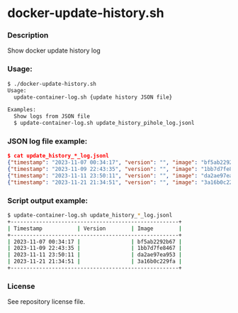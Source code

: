 # docker-update-history.sh
### Description
Show docker update history log

### Usage:
```bash
$ ./docker-update-history.sh
Usage:
  update-container-log.sh {update history JSON file}

Examples:
  Show logs from JSON file
  $ update-container-log.sh update_history_pihole_log.jsonl
```

### JSON log file example:
```json
$ cat update_history_*_log.jsonl
{"timestamp": "2023-11-07 00:34:17", "version": "", "image": "bf5ab2292b67"}
{"timestamp": "2023-11-09 22:43:35", "version": "", "image": "1bb7d7fe8467"}
{"timestamp": "2023-11-11 23:50:11", "version": "", "image": "da2ae97ea953"}
{"timestamp": "2023-11-21 21:34:51", "version": "", "image": "3a16b0c229fa"}
```

### Script output example:
```bash
$ update-container-log.sh update_history_*_log.jsonl
+-----------------------------------------------------+
| Timestamp           | Version        | Image        |
+-----------------------------------------------------+
| 2023-11-07 00:34:17 |                | bf5ab2292b67 |
| 2023-11-09 22:43:35 |                | 1bb7d7fe8467 |
| 2023-11-11 23:50:11 |                | da2ae97ea953 |
| 2023-11-21 21:34:51 |                | 3a16b0c229fa |
+-----------------------------------------------------+
```

### License
See repository license file.
